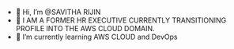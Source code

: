 - 👋 Hi, I’m @SAVITHA RIJIN
- 👀 I AM A FORMER HR EXECUTIVE CURRENTLY TRANSITIONING PROFILE INTO THE AWS CLOUD DOMAIN.
- 🌱 I’m currently learning AWS CLOUD and DevOps


<!---
Savitha-Rijin/Savitha-Rijin is a ✨ special ✨ repository because its `README.md` (this file) appears on your GitHub profile.
You can click the Preview link to take a look at your changes.
--->
